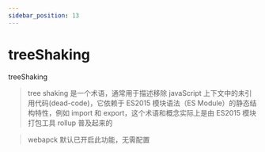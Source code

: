 ```yaml
---
sidebar_position: 13
---
```


# treeShaking

treeShaking

> tree shaking 是一个术语，通常用于描述移除 javaScript 上下文中的未引用代码(dead-code)，它依赖于 ES2015 模块语法（ES Module）的静态结构特性，例如 import 和 export，这个术语和概念实际上是由 ES2015 模块打包工具 rollup 普及起来的

> webapck 默认已开启此功能，无需配置
